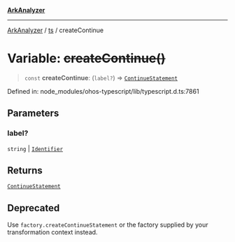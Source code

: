 [**ArkAnalyzer**](../../../../README.md)

***

[ArkAnalyzer](../../../../globals.md) / [ts](../README.md) / createContinue

# Variable: ~~createContinue()~~

> `const` **createContinue**: (`label?`) => [`ContinueStatement`](../interfaces/ContinueStatement.md)

Defined in: node\_modules/ohos-typescript/lib/typescript.d.ts:7861

## Parameters

### label?

`string` | [`Identifier`](../interfaces/Identifier.md)

## Returns

[`ContinueStatement`](../interfaces/ContinueStatement.md)

## Deprecated

Use `factory.createContinueStatement` or the factory supplied by your transformation context instead.
